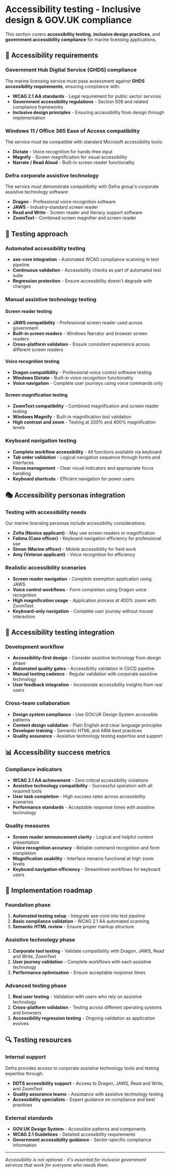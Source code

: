 # Accessibility testing - Inclusive design & GOV.UK compliance

This section covers **accessibility testing**, **inclusive design practices**, and **government accessibility compliance** for marine licensing applications.

## 🎯 Accessibility requirements

### **Government Hub Digital Service (GHDS) compliance**

The marine licensing service must pass assessment against **GHDS accessibility requirements**, ensuring compliance with:

- **WCAG 2.1 AA standards** - Legal requirement for public sector services
- **Government accessibility regulations** - Section 508 and related compliance frameworks
- **Inclusive design principles** - Ensuring accessibility from design through implementation

### **Windows 11 / Office 365 Ease of Access compatibility**

The service must be compatible with standard Microsoft accessibility tools:

- **Dictate** - Voice recognition for hands-free input
- **Magnify** - Screen magnification for visual accessibility
- **Narrate / Read Aloud** - Built-in screen reader functionality

### **Defra corporate assistive technology**

The service must demonstrate compatibility with Defra group's corporate assistive technology software:

- **Dragon** - Professional voice recognition software
- **JAWS** - Industry-standard screen reader
- **Read and Write** - Screen reader and literacy support software
- **ZoomText** - Combined screen magnifier and screen reader

## 🧪 Testing approach

### **Automated accessibility testing**

- **axe-core integration** - Automated WCAG compliance scanning in test pipeline
- **Continuous validation** - Accessibility checks as part of automated test suite
- **Regression protection** - Ensure accessibility doesn't degrade with changes

### **Manual assistive technology testing**

#### **Screen reader testing**

- **JAWS compatibility** - Professional screen reader used across government
- **Built-in screen readers** - Windows Narrator and browser screen readers
- **Cross-platform validation** - Ensure consistent experience across different screen readers

#### **Voice recognition testing**

- **Dragon compatibility** - Professional voice control software testing
- **Windows Dictate** - Built-in voice recognition functionality
- **Voice navigation** - Complete user journeys using voice commands only

#### **Screen magnification testing**

- **ZoomText compatibility** - Combined magnification and screen reader testing
- **Windows Magnify** - Built-in magnification tool validation
- **High contrast and zoom** - Testing at 200% and 400% magnification levels

### **Keyboard navigation testing**

- **Complete workflow accessibility** - All functions available via keyboard
- **Tab order validation** - Logical navigation sequence through forms and interfaces
- **Focus management** - Clear visual indicators and appropriate focus handling
- **Keyboard shortcuts** - Efficient navigation for power users

## 🎭 Accessibility personas integration

### **Testing with accessibility needs**

Our marine licensing personas include accessibility considerations:

- **Zofia (Novice applicant)** - May use screen readers or magnification
- **Fatima (Case officer)** - Keyboard navigation efficiency for professional use
- **Simon (Marine officer)** - Mobile accessibility for field work
- **Amy (Veteran applicant)** - Voice recognition for efficiency

### **Realistic accessibility scenarios**

- **Screen reader navigation** - Complete exemption application using JAWS
- **Voice control workflows** - Form completion using Dragon voice recognition
- **High magnification usage** - Application process at 400% zoom with ZoomText
- **Keyboard-only navigation** - Complete user journey without mouse interaction

## 🔄 Accessibility testing integration

### **Development workflow**

- **Accessibility-first design** - Consider assistive technology from design phase
- **Automated quality gates** - Accessibility validation in CI/CD pipeline
- **Manual testing cadence** - Regular validation with corporate assistive technology
- **User feedback integration** - Incorporate accessibility insights from real users

### **Cross-team collaboration**

- **Design system compliance** - Use GOV.UK Design System accessible patterns
- **Content design validation** - Plain English and clear language principles
- **Developer training** - Semantic HTML and ARIA best practices
- **Quality assurance** - Assistive technology testing expertise and support

## 📊 Accessibility success metrics

### **Compliance indicators**

- **WCAG 2.1 AA achievement** - Zero critical accessibility violations
- **Assistive technology compatibility** - Successful operation with all required tools
- **User task completion** - High success rates across accessibility scenarios
- **Performance standards** - Acceptable response times with assistive technology

### **Quality measures**

- **Screen reader announcement clarity** - Logical and helpful content presentation
- **Voice recognition accuracy** - Reliable command recognition and form completion
- **Magnification usability** - Interface remains functional at high zoom levels
- **Keyboard navigation efficiency** - Streamlined workflows for keyboard users

## 🚀 Implementation roadmap

### **Foundation phase**

1. **Automated testing setup** - Integrate axe-core into test pipeline
2. **Basic compliance validation** - WCAG 2.1 AA automated scanning
3. **Semantic HTML review** - Ensure proper markup structure

### **Assistive technology phase**

1. **Corporate tool testing** - Validate compatibility with Dragon, JAWS, Read and Write, ZoomText
2. **User journey validation** - Complete workflows with each assistive technology
3. **Performance optimisation** - Ensure acceptable response times

### **Advanced testing phase**

1. **Real user testing** - Validation with users who rely on assistive technology
2. **Cross-platform validation** - Testing across different operating systems and browsers
3. **Accessibility regression testing** - Ongoing validation as application evolves

## 🔍 Testing resources

### **Internal support**

Defra provides access to corporate assistive technology tools and testing expertise through:

- **DDTS accessibility support** - Access to Dragon, JAWS, Read and Write, and ZoomText
- **Quality assurance teams** - Assistance with assistive technology testing
- **Accessibility specialists** - Expert guidance on compliance and best practices

### **External standards**

- **GOV.UK Design System** - Accessible patterns and components
- **WCAG 2.1 Guidelines** - Detailed accessibility requirements
- **Government accessibility guidance** - Sector-specific compliance information

---

_Accessibility is not optional - it's essential for inclusive government services that work for everyone who needs them._
